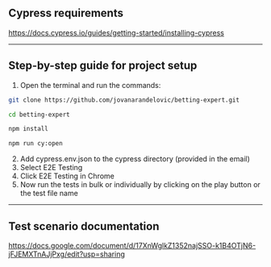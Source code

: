 ## Cypress requirements
https://docs.cypress.io/guides/getting-started/installing-cypress

---
## Step-by-step guide for project setup
 1. Open the terminal and run the commands:
```bash
git clone https://github.com/jovanarandelovic/betting-expert.git
```
```bash
cd betting-expert
```
```bash
npm install
```
```bash
npm run cy:open
```
2. Add cypress.env.json to the cypress directory (provided in the email)
3. Select E2E Testing
4. Click E2E Testing in Chrome
5. Now run the tests in bulk or individually by clicking on the play button or the test file name

---

## Test scenario documentation

https://docs.google.com/document/d/17XnWglkZ1352najSSO-k1B4OTjN6-jFJEMXTnAJjPxg/edit?usp=sharing
